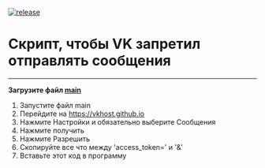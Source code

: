 [![release](https://img.shields.io/github/v/tag/platon-p/vk-message-ban?label=download)](https://github.com/platon-p/vk-message-ban/archive/refs/tags/v1.0.zip)

# Скрипт, чтобы VK запретил отправлять сообщения

___

**Загрузите файл [main](https://github.com/platon-p/vk-message-ban/archive/refs/tags/v1.0.zip)**

1. Запустите файл main
2. Перейдите на https://vkhost.github.io
3. Нажмите Настройки и обязательно выберите Сообщения
4. Нажмите получить
5. Нажмите Разрешить
6. Скопируйте все что между 'access_token=' и '&'
7. Вставьте этот код в программу

